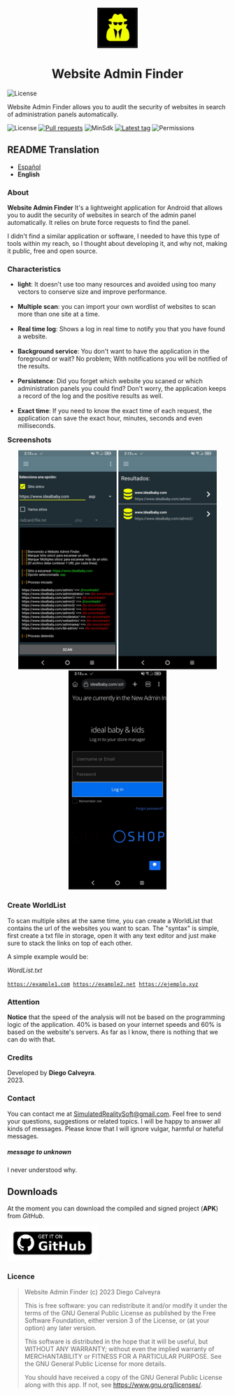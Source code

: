 <p align="center">
<img src="https://github.com/SimulatedRealitySoft/WebsiteAdminFinder/blob/main/fastlane/metadata/android/en-US/images/icon.jpg" height="92" />
</p>
<h1 align="center">Website Admin Finder</h1>

![License](https://img.shields.io/badge/Android-3DDC84?style=flat&logo=android&logoColor=white)

Website Admin Finder allows you to audit the security of websites in search of administration panels automatically.

![License](https://img.shields.io/badge/License-GPL%2F3.0-orange?style=flat)
[![Pull requests](https://img.shields.io/github/issues-pr/SimulatedRealitySoft/WebsiteAdminFinder.svg?style=flat)](https://github.com/SimulatedRealitySoft/WebsiteAdminFinder/pulls)
![MinSdk](https://img.shields.io/badge/Minimum%20SDK-21%20(Lollipop)-839192?style=flat&logo=android&logoColor=green)
[![Latest tag](https://img.shields.io/github/tag/SimulatedRealitySoft/WebsiteAdminFinder.svg?style=flat)](https://github.com/SimulatedRealitySoft/WebsiteAdminFinder/tags)
![Permissions](https://img.shields.io/badge/permissions-3-brightgreen?style=flat&logo=iconify&logoColor=green)

## README Translation
- [Español](https://github.com/SimulatedRealitySoft/WebsiteAdminFinder/blob/main/LEEME.md)
- <b>English</b>
### About

**Website Admin Finder** It's a lightweight application for Android that allows you to audit the security of websites in search of the admin panel automatically. It relies on brute force requests to find the panel.

I didn't find a similar application or software, I needed to have this type of tools within my reach, so I thought about developing it, and why not, making it public, free and open source.

### Characteristics
- <b>light</b>: It doesn't use too many resources and avoided using too many vectors to conserve size and improve performance.<br /><br />
- <b>Multiple scan</b>: you can import your own wordlist of websites to scan more than one site at a time.<br /><br />
- <b>Real time log</b>: Shows a log in real time to notify you that you have found a website.<br /><br />
- <b>Background service</b>: You don't want to have the application in the foreground or wait? No problem; With notifications you will be notified of the results.<br /><br />
- <b>Persistence</b>: Did you forget which website you scaned or which administration panels you could find? Don't worry, the application keeps a record of the log and the positive results as well.<br /><br />
- <b>Exact time</b>: If you need to know the exact time of each request, the application can save the exact hour, minutes, seconds and even milliseconds.

<summary><h3 style="display: inline">Screenshots</h3></summary>

<p align="center">
<img src="https://github.com/SimulatedRealitySoft/WebsiteAdminFinder/blob/main/fastlane/metadata/android/en-US/images/phoneScreenshots/01_en-US.jpg" height="500"/>
<img src="https://github.com/SimulatedRealitySoft/WebsiteAdminFinder/blob/main/fastlane/metadata/android/en-US/images/phoneScreenshots/02_en-US.jpg" height="500"/>
<img src="https://github.com/SimulatedRealitySoft/WebsiteAdminFinder/blob/main/fastlane/metadata/android/en-US/images/phoneScreenshots/03_en-US.jpg" height="500"/>
</p>

### Create WorldList

To scan multiple sites at the same time, you can create a WorldList that contains the url of the websites you want to scan. The "syntax" is simple, first create a txt file in storage, open it with any text editor and just make sure to stack the links on top of each other. 

A simple example would be:

*WordList.txt*

<code>https://example1.com
https://example2.net
https://ejemplo.xyz
</code>

### Attention

**Notice** that the speed of the analysis will not be based on the programming logic of the application. 40% is based on your internet speeds and 60% is based on the website's servers. As far as I know, there is nothing that we can do with that.

### Credits

Developed by **Diego Calveyra**.<br/>
2023.

### Contact

You can contact me at [SimulatedRealitySoft@gmail.com](mailto:[simulatedrealitysoft@gmail.com).
Feel free to send your questions, suggestions or related topics.
I will be happy to answer all kinds of messages. Please know that I will ignore vulgar, harmful or hateful messages.

##### message to unknown
I never understood why.

## Downloads

At the moment you can download the compiled and signed project (****APK****) from *GitHub*.

[<img src="https://raw.githubusercontent.com/Unknown-60/Unknown-60.github.io/main/assets/get-it-on-github.png"
     alt="Get it on GitHub"
     height="80">](https://github.com/SimulatedRealitySoft/WebsiteAdminFinder/releases/latest)

### Licence

> Website Admin Finder (c) 2023 Diego Calveyra
> 
> This is free software: you can redistribute it and/or modify it under the terms of the GNU General Public License as published by the Free Software Foundation, either version 3 of the License, or (at your option) any later version.
> 
> This software is distributed in the hope that it will be useful, but WITHOUT ANY WARRANTY; without even the implied warranty of MERCHANTABILITY or FITNESS FOR A PARTICULAR PURPOSE. See the GNU General Public License for more details.
> 
> You should have received a copy of the GNU General Public License along with this app. If not, see https://www.gnu.org/licenses/.
